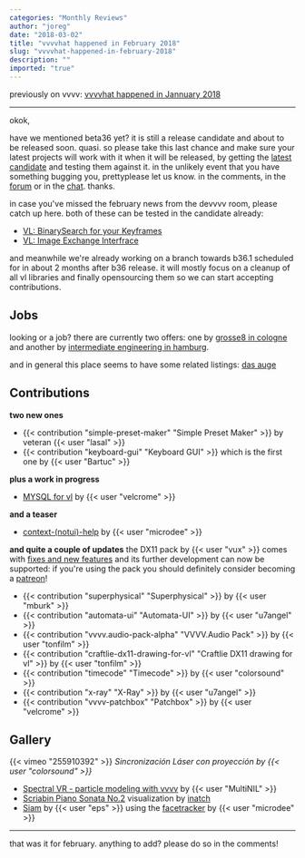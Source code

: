 ```yaml
---
categories: "Monthly Reviews"
author: "joreg"
date: "2018-03-02"
title: "vvvvhat happened in February 2018"
slug: "vvvvhat-happened-in-february-2018"
description: ""
imported: "true"
---
```



previously on vvvv: [vvvvhat happened in Jannuary 2018](/blog/2018/vvvvhat-happened-in-jannuary-2018)

---

okok,

have we mentioned beta36 yet? it is still a release candidate and about to be released soon. quasi. so please take this last chance and make sure your latest projects will work with it when it will be released, by getting the [latest candidate](/blog/2018/beta36-release-candidate) and testing them against it. in the unlikely event that you have something bugging you, prettyplease let us know. in the comments, in the [forum](https://discourse.vvvv.org/) or in the [chat](https://riot.im/app/#/room/#vvvv:matrix.org). thanks.

in case you've missed the february news from the devvvv room, please catch up here. both of these can be tested in the candidate already:
* [VL: BinarySearch for your Keyframes](/blog/2018/binary-search-for-your-keyframes)
* [VL: Image Exchange Interfrace](/blog/2018/vl-image-exchange-interface)

and meanwhile we're already working on a branch towards b36.1 scheduled for in about 2 months after b36 release. it will mostly focus on a cleanup of all vl libraries and finally opensourcing them so we can start accepting contributions.

## Jobs
looking or a job? there are currently two offers: one by [grosse8 in cologne](https://discourse.vvvv.org/t/full-time-job-programming-interactive-exhibits-in-cologne/16117) and another by [intermediate engineering in hamburg](https://discourse.vvvv.org/t/intermediate-engineering-hamburg-sucht-programmierer-fur-medieninstallationen/16122).

and in general this place seems to have some related listings: [das auge](https://dasauge.de/sta/Vvvv/)

## Contributions
<!--{SPLIT()}-->
**two new ones**
* {{< contribution "simple-preset-maker" "Simple Preset Maker" >}} by veteran {{< user "lasal" >}}
* {{< contribution "keyboard-gui" "Keyboard GUI" >}} which is the first one by {{< user "Bartuc" >}}

**plus a work in progress**
* [MYSQL for vl](https://discourse.vvvv.org/t/mysql/16093/) by {{< user "velcrome" >}}

**and a teaser**
* [context-(notui)-help](/blog/context-(notui)-help) by {{< user "microdee" >}}

<!--~~~-->
**and quite a couple of updates**
the DX11 pack by {{< user "vux" >}} comes with [fixes and new features](/blog/2018/directx11-1.2-update) and its further development can now be supported: if you're using the pack you should definitely consider becoming a [patreon](https://www.patreon.com/mrvux)!

* {{< contribution "superphysical" "Superphysical" >}} by {{< user "mburk" >}}
* {{< contribution "automata-ui" "Automata-UI" >}} by {{< user "u7angel" >}}
* {{< contribution "vvvv.audio-pack-alpha" "VVVV.Audio Pack" >}} by {{< user "tonfilm" >}}
* {{< contribution "craftlie-dx11-drawing-for-vl" "Craftlie DX11 drawing for vl" >}} by {{< user "tonfilm" >}}
* {{< contribution "timecode" "Timecode" >}} by {{< user "colorsound" >}}
* {{< contribution "x-ray" "X-Ray" >}} by {{< user "u7angel" >}}
* {{< contribution "vvvv-patchbox" "Patchbox" >}} by {{< user "velcrome" >}}
<!--{SPLIT}-->

## Gallery
{{< vimeo "255910392" >}}
*Sincronización Láser con proyección by {{< user "colorsound" >}}*

* [Spectral VR - particle modeling with vvvv](https://vimeo.com/253690561) by {{< user "MultiNIL" >}}
* [Scriabin Piano Sonata No.2](https://www.youtube.com/watch?v=3-gA_iio-q0) visualization by [inatch](http://maestoso17.wixsite.com/inatch)
* [Siam](https://vimeo.com/256527833) by {{< user "eps" >}} using the [facetracker](/blog/facetracker-%28dx11.texture-2d%29) by {{< user "microdee" >}}


---
that was it for february. anything to add? please do so in the comments!